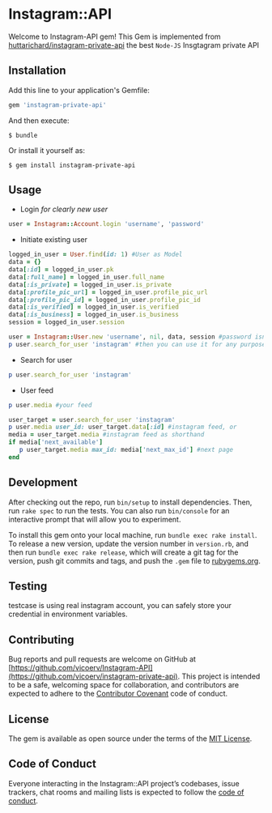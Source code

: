 # Instagram::API

Welcome to Instagram-API gem! This Gem is implemented from [huttarichard/instagram-private-api](https://github.com/huttarichard/instagram-private-api) the best `Node-JS` Insgtagram private API
## Installation

Add this line to your application's Gemfile:

```ruby
gem 'instagram-private-api'
```

And then execute:

    $ bundle

Or install it yourself as:

    $ gem install instagram-private-api

## Usage
 - Login _for clearly new user_
 ```ruby
 user = Instagram::Account.login 'username', 'password'
 ```
 
 - Initiate existing user
 ```ruby
 logged_in_user = User.find(id: 1) #User as Model
 data = {}
 data[:id] = logged_in_user.pk
 data[:full_name] = logged_in_user.full_name
 data[:is_private] = logged_in_user.is_private
 data[:profile_pic_url] = logged_in_user.profile_pic_url
 data[:profile_pic_id] = logged_in_user.profile_pic_id
 data[:is_verified] = logged_in_user.is_verified
 data[:is_business] = logged_in_user.is_business
 session = logged_in_user.session
 
 user = Instagram::User.new 'username', nil, data, session #password isn't mandatory, already have session
 p user.search_for_user 'instagram' #then you can use it for any purpose
 ```
 
 - Search for user
 ```ruby
 p user.search_for_user 'instagram'
 ```
 
 - User feed
 ```ruby
 p user.media #your feed
 
 user_target = user.search_for_user 'instagram'
 p user.media user_id: user_target.data[:id] #instagram feed, or
 media = user_target.media #instagram feed as shorthand
 if media['next_available']
    p user_target.media max_id: media['next_max_id'] #next page
end
```
## Development

After checking out the repo, run `bin/setup` to install dependencies. Then, run `rake spec` to run the tests. You can also run `bin/console` for an interactive prompt that will allow you to experiment.

To install this gem onto your local machine, run `bundle exec rake install`. To release a new version, update the version number in `version.rb`, and then run `bundle exec rake release`, which will create a git tag for the version, push git commits and tags, and push the `.gem` file to [rubygems.org](https://rubygems.org).

## Testing
testcase is using real instagram account, you can safely store your credential in environment variables.

## Contributing

Bug reports and pull requests are welcome on GitHub at [https://github.com/vicoerv/Instagram-API](https://github.com/vicoerv/instagram-private-api). This project is intended to be a safe, welcoming space for collaboration, and contributors are expected to adhere to the [Contributor Covenant](http://contributor-covenant.org) code of conduct.

## License

The gem is available as open source under the terms of the [MIT License](https://opensource.org/licenses/MIT).

## Code of Conduct

Everyone interacting in the Instagram::API project’s codebases, issue trackers, chat rooms and mailing lists is expected to follow the [code of conduct](https://github.com/vicoerv/instagram-private-api/blob/master/CODE_OF_CONDUCT.md).